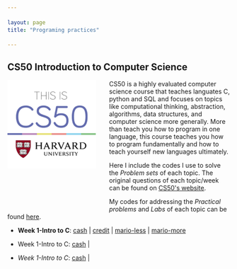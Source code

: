 ```yaml
---

layout: page
title: "Programing practices"

---
```




## CS50 Introduction to Computer Science

<img style="border: 0px solid; width: 200px; height: 200px; float: left; padding:0px 30px 100px 0px" src="/images/cs50_logo.jpg" alt="" class="inline-block">
CS50 is a highly evaluated computer science course that teaches languates C, python and SQL and focuses on topics like computational thinking, abstraction, algorithms, data structures, and computer science more generally. More than teach you how to program in one language, this course teaches you how to program fundamentally and how to teach yourself new languages ultimately. 

Here I include the codes I use to solve the *Problem sets* of each topic. The original questions of each topic/week can be found on [CS50's website](https://cs50.harvard.edu/x/2023/).

My codes for addressing the *Practical problems* and *Labs* of each topic can be found [here](https://github.com/jingwenzhang1118/CS50_complete/tree/main). 


- **Week 1-Intro to C**:
    [cash](https://github.com/jingwenzhang1118/CS50_complete/blob/main/cs50-week1/pset1/cash.c) \| 
    [credit](https://github.com/jingwenzhang1118/CS50_complete/blob/6194761254b259ccea4340ba0af65fd22868455c/cs50-week1/pset1/credit.c#L1) \| 
    [mario-less](https://github.com/jingwenzhang1118/CS50_complete/blob/main/cs50-week1/pset1/mario-less.c) \| 
    [mario-more](https://github.com/jingwenzhang1118/CS50_complete/blob/main/cs50-week1/pset1/mario-more.c)


- Week 1-Intro to C:
    [cash](https://github.com/jingwenzhang1118/CS50_complete/blob/main/cs50-week1/pset1/cash.c) \| 


- *Week 1-Intro to C*:
    [cash](https://github.com/jingwenzhang1118/CS50_complete/blob/main/cs50-week1/pset1/cash.c) \| 